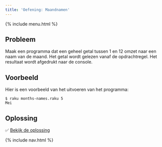 ```yaml
---
title: 'Oefening: Maandnamen'
---
```


{% include menu.html %}

## Probleem

Maak een programma dat een geheel getal tussen 1 en 12 omzet naar een naam van de maand. Het getal wordt gelezen vanaf de opdrachtregel. Het resultaat wordt afgedrukt naar de console.

## Voorbeeld

Hier is een voorbeeld van het uitvoeren van het programma:

```console
$ raku months-names.raku 5
Mei
```

## Oplossing

✅ [Bekijk de oplossing](solution)

{% include nav.html %}